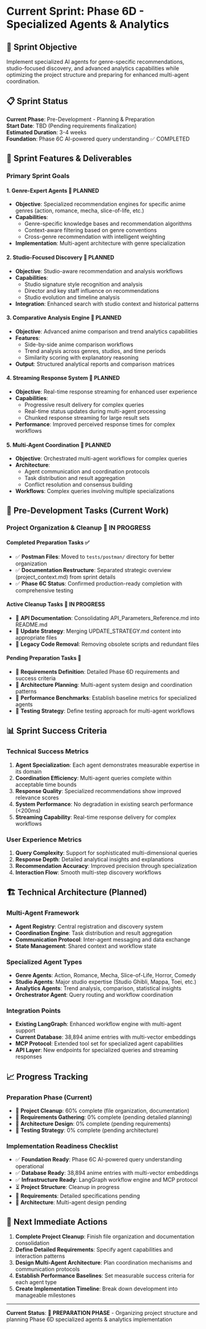 # Current Sprint: Phase 6D - Specialized Agents & Analytics

## 🎯 Sprint Objective

Implement specialized AI agents for genre-specific recommendations, studio-focused discovery, and advanced analytics capabilities while optimizing the project structure and preparing for enhanced multi-agent coordination.

## 📋 Sprint Status

**Current Phase**: Pre-Development - Planning & Preparation  
**Start Date**: TBD (Pending requirements finalization)  
**Estimated Duration**: 3-4 weeks  
**Foundation**: Phase 6C AI-powered query understanding ✅ COMPLETED

## 🚀 Sprint Features & Deliverables

### **Primary Sprint Goals**

#### **1. Genre-Expert Agents** 📝 PLANNED
- **Objective**: Specialized recommendation engines for specific anime genres (action, romance, mecha, slice-of-life, etc.)
- **Capabilities**: 
  - Genre-specific knowledge bases and recommendation algorithms
  - Context-aware filtering based on genre conventions
  - Cross-genre recommendation with intelligent weighting
- **Implementation**: Multi-agent architecture with genre specialization

#### **2. Studio-Focused Discovery** 📝 PLANNED  
- **Objective**: Studio-aware recommendation and analysis workflows
- **Capabilities**:
  - Studio signature style recognition and analysis
  - Director and key staff influence on recommendations
  - Studio evolution and timeline analysis
- **Integration**: Enhanced search with studio context and historical patterns

#### **3. Comparative Analysis Engine** 📝 PLANNED
- **Objective**: Advanced anime comparison and trend analytics capabilities
- **Features**:
  - Side-by-side anime comparison workflows
  - Trend analysis across genres, studios, and time periods
  - Similarity scoring with explanatory reasoning
- **Output**: Structured analytical reports and comparison matrices

#### **4. Streaming Response System** 📝 PLANNED
- **Objective**: Real-time response streaming for enhanced user experience
- **Capabilities**:
  - Progressive result delivery for complex queries
  - Real-time status updates during multi-agent processing
  - Chunked response streaming for large result sets
- **Performance**: Improved perceived response times for complex workflows

#### **5. Multi-Agent Coordination** 📝 PLANNED
- **Objective**: Orchestrated multi-agent workflows for complex queries
- **Architecture**:
  - Agent communication and coordination protocols
  - Task distribution and result aggregation
  - Conflict resolution and consensus building
- **Workflows**: Complex queries involving multiple specializations

## 🔧 Pre-Development Tasks (Current Work)

### **Project Organization & Cleanup** 🔄 IN PROGRESS

#### **Completed Preparation Tasks** ✅
- ✅ **Postman Files**: Moved to `tests/postman/` directory for better organization
- ✅ **Documentation Restructure**: Separated strategic overview (project_context.md) from sprint details
- ✅ **Phase 6C Status**: Confirmed production-ready completion with comprehensive testing

#### **Active Cleanup Tasks** 🔄 IN PROGRESS
- 🔄 **API Documentation**: Consolidating API_Parameters_Reference.md into README.md
- 🔄 **Update Strategy**: Merging UPDATE_STRATEGY.md content into appropriate files
- 🔄 **Legacy Code Removal**: Removing obsolete scripts and redundant files

#### **Pending Preparation Tasks** 📝 
- 📝 **Requirements Definition**: Detailed Phase 6D requirements and success criteria
- 📝 **Architecture Planning**: Multi-agent system design and coordination patterns
- 📝 **Performance Benchmarks**: Establish baseline metrics for specialized agents
- 📝 **Testing Strategy**: Define testing approach for multi-agent workflows

## 📊 Sprint Success Criteria

### **Technical Success Metrics**
1. **Agent Specialization**: Each agent demonstrates measurable expertise in its domain
2. **Coordination Efficiency**: Multi-agent queries complete within acceptable time bounds
3. **Response Quality**: Specialized recommendations show improved relevance scores
4. **System Performance**: No degradation in existing search performance (<200ms)
5. **Streaming Capability**: Real-time response delivery for complex workflows

### **User Experience Metrics**
1. **Query Complexity**: Support for sophisticated multi-dimensional queries
2. **Response Depth**: Detailed analytical insights and explanations
3. **Recommendation Accuracy**: Improved precision through specialization
4. **Interaction Flow**: Smooth multi-step discovery workflows

## 🏗️ Technical Architecture (Planned)

### **Multi-Agent Framework**
- **Agent Registry**: Central registration and discovery system
- **Coordination Engine**: Task distribution and result aggregation
- **Communication Protocol**: Inter-agent messaging and data exchange
- **State Management**: Shared context and workflow state

### **Specialized Agent Types**
- **Genre Agents**: Action, Romance, Mecha, Slice-of-Life, Horror, Comedy
- **Studio Agents**: Major studio expertise (Studio Ghibli, Mappa, Toei, etc.)
- **Analytics Agents**: Trend analysis, comparison, statistical insights
- **Orchestrator Agent**: Query routing and workflow coordination

### **Integration Points**
- **Existing LangGraph**: Enhanced workflow engine with multi-agent support
- **Current Database**: 38,894 anime entries with multi-vector embeddings
- **MCP Protocol**: Extended tool set for specialized agent capabilities
- **API Layer**: New endpoints for specialized queries and streaming responses

## 📈 Progress Tracking

### **Preparation Phase** (Current)
- 🔄 **Project Cleanup**: 60% complete (file organization, documentation)
- 📝 **Requirements Gathering**: 0% complete (pending detailed planning)
- 📝 **Architecture Design**: 0% complete (pending requirements)
- 📝 **Testing Strategy**: 0% complete (pending architecture)

### **Implementation Readiness Checklist**
- ✅ **Foundation Ready**: Phase 6C AI-powered query understanding operational
- ✅ **Database Ready**: 38,894 anime entries with multi-vector embeddings
- ✅ **Infrastructure Ready**: LangGraph workflow engine and MCP protocol
- ⏳ **Project Structure**: Cleanup in progress
- 📝 **Requirements**: Detailed specifications pending
- 📝 **Architecture**: Multi-agent design pending

## 🔄 Next Immediate Actions

1. **Complete Project Cleanup**: Finish file organization and documentation consolidation
2. **Define Detailed Requirements**: Specify agent capabilities and interaction patterns
3. **Design Multi-Agent Architecture**: Plan coordination mechanisms and communication protocols
4. **Establish Performance Baselines**: Set measurable success criteria for each agent type
5. **Create Implementation Timeline**: Break down development into manageable milestones

---

**Current Status**: 🔄 **PREPARATION PHASE** - Organizing project structure and planning Phase 6D specialized agents & analytics implementation
